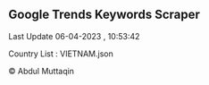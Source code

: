 

## Google Trends Keywords Scraper 
 
Last Update 06-04-2023 , 10:53:42

Country List :
VIETNAM.json



© Abdul Muttaqin 
